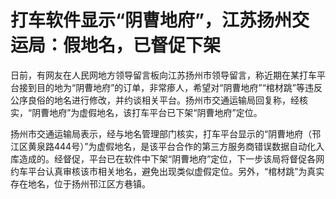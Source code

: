 

# 打车软件显示“阴曹地府”，江苏扬州交运局：假地名，已督促下架

日前，有网友在人民网地方领导留言板向江苏扬州市领导留言，称近期在某打车平台接到目的地为“阴曹地府”的订单，非常瘆人，希望对“阴曹地府”“棺材跳”等违反公序良俗的地名进行修改，并约谈相关平台。扬州市交通运输局回复称，经核实，“阴曹地府”为虚假地名，该打车平台已下架“阴曹地府”定位。

扬州市交通运输局表示，经与地名管理部门核实，打车平台显示的“阴曹地府（邗江区黄泉路444号）”为虚假地名，是该平台合作的第三方服务商错误数据自动化入库造成的。经督促，平台已在软件中下架“阴曹地府”定位，下一步该局将督促各网约车平台认真审核该市相关地名，避免出现类似虚假定位。另外，“棺材跳”为真实存在地名，位于扬州邗江区方巷镇。


